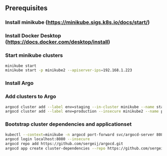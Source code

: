 ## Prerequisites

### Install minikube (https://minikube.sigs.k8s.io/docs/start/)

### Install Docker Desktop (https://docs.docker.com/desktop/install)

### Start minikube clusters

```bash
minikube start
minikube start -p minikube2 --apiserver-ips=192.168.1.223
```

### Install Argo

### Add clusters to Argo

```bash
argocd cluster add --label env=staging --in-cluster minikube --name staging-cluster --upsert
argocd cluster add --label env=production --insecure minikube2 --name production-cluster --upsert
```

### Bootstrap cluster dependencies and applicationset

```bash
kubectl --context=minikube -n argocd port-forward svc/argocd-server 8080:443
argocd login localhost:8080 --insecure
argocd repo add https://github.com/sergeij/argocd.git
argocd app create cluster-dependencies --repo https://github.com/sergeij/argocd.git --path bootstrap --dest-namespace sergeij --dest-server https://kubernetes.default.svc
```
